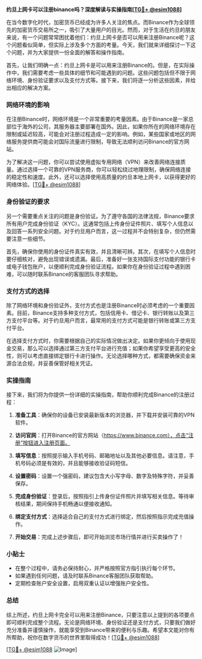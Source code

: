 **约旦上网卡可以注册binance吗？深度解读与实操指南[[TG💪+ @esim1088](https://t.me/s/esim1088)]**

在当今数字化时代，加密货币已经成为许多人关注的焦点。而Binance作为全球领先的加密货币交易所之一，吸引了大量用户的目光。然而，对于生活在约旦的朋友来说，有一个问题常常困扰着他们：约旦上网卡是否可以用来注册Binance呢？这个问题看似简单，但实际上涉及多个方面的考量。今天，我们就来详细探讨一下这个问题，并为大家提供一份全面的解答和操作指南。

首先，让我们明确一点：约旦上网卡是可以用来注册Binance的。但是，在实际操作中，我们需要考虑一些具体的细节和可能遇到的问题。这些问题包括但不限于网络环境、身份验证要求以及支付方式等。接下来，我们将逐一分析这些因素，并给出相应的解决方案。

### 网络环境的影响

在注册Binance时，网络环境是一个非常重要的考量因素。由于Binance是一家总部位于海外的公司，其服务器主要部署在国外。因此，如果你所在的网络环境存在限制或延迟较高，可能会对注册过程造成一定的影响。例如，某些国家或地区的网络服务提供商可能会对国际流量进行限制，导致无法顺利访问Binance的官方网站。

为了解决这一问题，你可以尝试使用虚拟专用网络（VPN）来改善网络连接质量。通过选择一个可靠的VPN服务商，你可以轻松绕过地理限制，确保网络连接的稳定性和速度。此外，还可以选择使用高质量的约旦本地上网卡，以获得更好的网络体验。[[TG💪+ @esim1088](https://t.me/s/esim1088)]

### 身份验证的要求

另一个需要重点关注的问题是身份验证。为了遵守各国的法律法规，Binance要求所有用户完成身份验证（KYC）。这通常包括上传身份证件照片、填写个人信息以及回答一系列安全问题。对于约旦用户而言，这一过程并不会特别复杂，但仍然需要注意一些细节。

首先，确保你使用的身份证件真实有效，并且清晰可辨。其次，在填写个人信息时要仔细核对，避免出现错误或遗漏。最后，准备好一张支持国际支付功能的银行卡或电子钱包账户，以便顺利完成身份验证流程。如果你在身份验证过程中遇到困难，可以随时联系Binance的客服团队寻求帮助。

### 支付方式的选择

除了网络环境和身份验证外，支付方式也是注册Binance时必须考虑的一个重要因素。目前，Binance支持多种支付方式，包括信用卡、借记卡、银行转账以及第三方支付平台等。对于约旦用户而言，最常用的支付方式可能是银行转账或第三方支付平台。

在选择支付方式时，你需要根据自己的实际情况做出决定。如果你更倾向于使用现金交易，那么可以选择通过第三方支付平台进行充值；如果你希望享受更高的安全性，则可以考虑直接绑定银行卡进行操作。无论选择哪种方式，都需要确保资金来源合法合规，并妥善保管好相关凭证。

### 实操指南

接下来，我们将为你提供一份详细的实操指南，帮助你顺利完成Binance的注册过程：

1. **准备工具**：确保你的设备已安装最新版本的浏览器，并下载并安装可靠的VPN软件。
   
2. **访问官网**：打开Binance的官方网站（https://www.binance.com），点击“注册”按钮进入注册页面。

3. **填写信息**：按照提示输入手机号码、邮箱地址以及其他必要信息。请注意，手机号码必须是有效的，并且能够接收验证码短信。

4. **设置密码**：设置一个强密码，建议包含大小写字母、数字及特殊字符，并妥善保存。

5. **完成身份验证**：登录后，按照指引上传身份证件照片并填写相关信息。等待审核结果，期间保持手机畅通以便接收通知。

6. **绑定支付方式**：选择适合自己的支付方式进行绑定，然后按照指示完成充值操作。

7. **开始交易**：完成上述步骤后，即可开始浏览市场行情并进行买卖操作了！

### 小贴士

- 在整个过程中，请务必保持耐心，并严格按照官方指引执行每个环节。
- 如果遇到任何问题，请及时联系Binance客服团队获取帮助。
- 定期检查账户安全设置，启用双重认证以增强账户安全性。

### 总结

综上所述，约旦上网卡完全可以用来注册Binance，只要注意以上提到的各项要点即可顺利完成整个流程。无论是网络环境、身份验证还是支付方式，只要我们做好充分准备并谨慎操作，就能享受到Binance带来的便利与乐趣。希望本文能对你有所帮助，祝你在数字货币的世界里取得成功！[[TG💪+ @esim1088](https://t.me/s/esim1088)]

[[TG💪+ @esim1088](https://t.me/s/esim1088) ![Image](https://i.postimg.cc/4NQfJmqS/Snipaste-2025-05-13-00-14-12.png)]